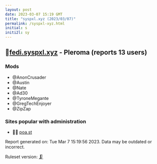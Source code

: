 ```yaml
---
layout: post
date: 2023-03-07 15:19 GMT
title: "syspxl.xyz (2023/03/07)"
permalink: /syspxl-xyz.html
initial: s
initi2l: sy
---
```


## 🦝[fedi.syspxl.xyz](https://fedi.syspxl.xyz) - Pleroma (reports 13 users)

### Mods
 * @AnonCrusader
 * @Austin
 * @Nate
 * @Ad30
 * @TyroneMegante
 * @GregTechEnjoyer
 * @ZipZap

### Sites popular with administration

* 🦝🧸 [poa.st](/poa-st.html)

Report generated on: Tue Mar  7 15:19:56 2023. Data may be outdated or incorrect.

Ruleset version: [🗜](/version-clamp)
